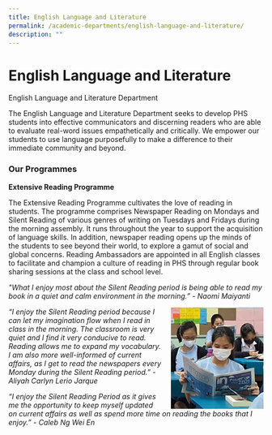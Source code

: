 ```yaml
---
title: English Language and Literature
permalink: /academic-departments/english-language-and-literature/
description: ""
---
```

# **English Language and Literature**

English Language and Literature Department

The English Language and Literature Department seeks to develop PHS students into effective communicators and discerning readers who are able to evaluate real-word issues empathetically and critically. We empower our students to use language purposefully to make a difference to their immediate community and beyond.    

### Our Programmes

**Extensive Reading Programme**

The Extensive Reading Programme cultivates the love of reading in students. The programme comprises Newspaper Reading on Mondays and Silent Reading of various genres of writing on Tuesdays and Fridays during the morning assembly. It runs throughout the year to support the acquisition of language skills. In addition, newspaper reading opens up the minds of the students to see beyond their world, to explore a gamut of social and global concerns. Reading Ambassadors are appointed in all English classes to facilitate and champion a culture of reading in PHS through regular book sharing sessions at the class and school level.




_"What I enjoy most about the Silent Reading period is being able to read my book in a quiet and calm environment in the morning.” - Naomi Maiyanti_

<img src="/images/eng1.jpg" style="width:183px;height:200px;margin-left:15px;" align = "right">

_“I enjoy the Silent Reading period because I can let my imagination flow when I read in class in the morning. The classroom is very quiet and I find it very conducive to read. Reading allows me to expand my vocabulary. I am also more well-informed of current affairs, as I get to read the newspapers every Monday during the Silent Reading period.” - Aliyah Carlyn Lerio Jarque_  
  

_“I enjoy the Silent Reading Period as it gives me the opportunity to keep myself updated on current affairs as well as spend more time on reading the books that I enjoy.” - Caleb Ng Wei En_